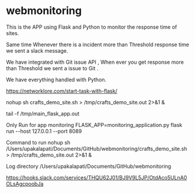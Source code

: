 # webmonitoring

This is the APP using Flask and Python to monitor the response time of sites.

Same time Whenever there is a incident more than Threshold response time we sent a slack message.

We have integrated with Git issue API , When ever you get response more than Threshold we sent a issue to Git .

We have everything handled with Python.


https://networklore.com/start-task-with-flask/




nohup sh crafts_demo_site.sh > /tmp/crafts_demo_site.out 2>&1 &

tail -f /tmp/main_flask_app.out


Only Run for app monitoring
FLASK_APP=monitoring_application.py flask run --host 127.0.0.1 --port 8089


Command to run
nohup sh /Users/upakalapati/Documents/GitHub/webmonitoring/crafts_demo_site.sh > /tmp/crafts_demo_site.out 2>&1 &


Log directory
/Users/upakalapati/Documents/GitHub/webmonitoring

https://hooks.slack.com/services/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
